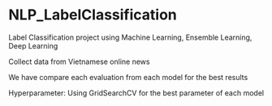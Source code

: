 # NLP_LabelClassification

Label Classification project using Machine Learning, Ensemble Learning, Deep Learning

Collect data from Vietnamese online news

We have compare each evaluation from each model for the best results

Hyperparameter: Using GridSearchCV for the best parameter of each model
